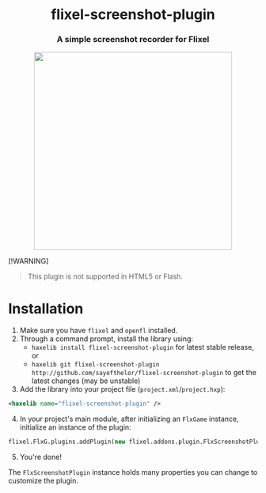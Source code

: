 <div align="center">

# flixel-screenshot-plugin
### A simple screenshot recorder for Flixel

<img src="preview.gif" width="400" />

</div>

[!WARNING]
> This plugin is not supported in HTML5 or Flash.

# Installation
1. Make sure you have `flixel` and `openfl` installed.
2. Through a command prompt, install the library using:
    - `haxelib install flixel-screenshot-plugin` for latest stable release, or
    - `haxelib git flixel-screenshot-plugin http://github.com/sayofthelor/flixel-screenshot-plugin` to get the latest changes (may be unstable)
3. Add the library into your project file (`project.xml`/`project.hxp`):
```xml
<haxelib name="flixel-screenshot-plugin" />
```
4. In your project's main module, after initializing an `FlxGame` instance, initialize an instance of the plugin:
```haxe
flixel.FlxG.plugins.addPlugin(new flixel.addons.plugin.FlxScreenshotPlugin());
```
5. You're done!

The `FlxScreenshotPlugin` instance holds many properties you can change to customize the plugin.

